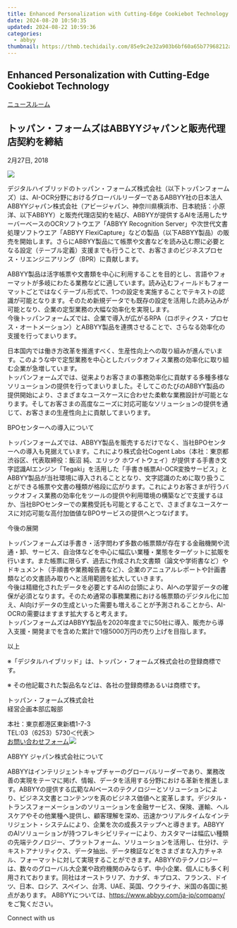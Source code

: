 ```yaml
---
title: Enhanced Personalization with Cutting-Edge Cookiebot Technology
date: 2024-08-20 10:50:35
updated: 2024-08-22 10:59:36
categories:
  - abbyy
thumbnail: https://thmb.techidaily.com/85e9c2e32a903b6bf60a65b77968212abbcf7690eb44299839f1e9c463cd1ddf.jpg
---
```


## Enhanced Personalization with Cutting-Edge Cookiebot Technology

[ニュースルーム](https://tools.techidaily.com/abbyy/products/)

## トッパン・フォームズはABBYYジャパンと販売代理店契約を締結

2月27日, 2018

![](https://content.abbyy.com/-/media/project/abbyy/abbyy/branchtemplates/shutterstock_1272462163_1296-x-729.jpg?h=729&iar=0&w=1296)

 デジタルハイブリッドのトッパン・フォームズ株式会社（以下トッパンフォームズ）は、AI-OCR分野におけるグローバルリーダーであるABBYY社の日本法人ABBYYジャパン株式会社（アビージャパン、神奈川県横浜市、日本統括：小原洋、以下ABBYY）と販売代理店契約を結び、ABBYYが提供するAIを活用したサーバーベースのOCRソフトウエア「ABBYY Recognition Server」や次世代文書処理ソフトウエア「ABBYY FlexiCapture」などの製品（以下ABBYY製品）の販売を開始します。さらにABBYY製品にて帳票や文書などを読み込む際に必要となる設定（テーブル定義）支援までも行うことで、お客さまのビジネスプロセス・リエンジニアリング（BPR）に貢献します。

 ABBYY製品は活字帳票や文書類を中心に利用することを目的とし、言語やフォーマットが多岐にわたる業務などに適しています。読み込むフィールドもフォーマットごとではなくテーブル形式で、1つの設定を実施することでテキストの認識が可能となります。そのため新規データでも既存の設定を活用した読み込みが可能となり、企業の定型業務の大幅な効率化を実現します。  
 今後トッパンフォームズでは、企業で導入が広がるRPA（ロボティクス・プロセス・オートメーション）とABBYY製品を連携させることで、さらなる効率化の支援を行ってまいります。

 日本国内では働き方改革を推進すべく、生産性向上への取り組みが進んでいます。このような中で定型業務を中心としたバックオフィス業務の効率化に取り組む企業が急増しています。  
 トッパンフォームズでは、従来よりお客さまの事務効率化に貢献する多種多様なソリューションの提供を行ってまいりました。そしてこのたびのABBYY製品の提供開始により、さまざまなユースケースに合わせた柔軟な業務設計が可能となります。そしてお客さまの高度なニーズに対応可能なソリューションの提供を通じて、お客さまの生産性向上に貢献してまいります。

BPOセンターへの導入について

 トッパンフォームズでは、ABBYY製品を販売するだけでなく、当社BPOセンターへの導入も見据えています。これにより株式会社Cogent Labs（本社：東京都渋谷区、代表取締役：飯沼 純、エリック ホワイトウェイ）が提供する手書き文字認識AIエンジン「Tegaki」を活用した「手書き帳票AI-OCR変換サービス」とABBYY製品が当社環境に導入されることとなり、文字認識のために取り扱うことができる帳票や文書の種類が格段に広がります。これによりお客さまが行うバックオフィス業務の効率化をツールの提供や利用環境の構築などで支援するほか、当社BPOセンターでの業務受託も可能とすることで、さまざまなユースケースに対応可能な高付加価値なBPOサービスの提供へとつなげます。

今後の展開

 トッパンフォームズは手書き・活字問わず多数の帳票類が存在する金融機関や流通・卸、サービス、自治体などを中心に幅広い業種・業態をターゲットに拡販を行います。また帳票に限らず、過去に作成された文書類（論文や学術書など）やドキュメント（手順書や業務報告書など）、企業のアニュアルレポートや計画書類などの文書読み取りへと活用範囲を拡大していきます。  
 今後は精緻化されたデータを必要とするAIの台頭により、AIへの学習データの確保が必須となります。そのため通常の事務業務における帳票類のデジタル化に加え、AI向けデータの生成といった需要も増えることが予測されることから、AI-OCRの需要はますます拡大すると考えます。  
 トッパンフォームズはABBYY製品を2020年度までに50社に導入、販売から導入支援・開発までを含めた累計で1億5000万円の売り上げを目指します。

以上

※「デジタルハイブリッド」は、トッパン・フォームズ株式会社の登録商標です。

※ その他記載された製品名などは、各社の登録商標あるいは商標です。

トッパン・フォームズ株式会社  
経営企画本部広報部

本社：東京都港区東新橋1-7-3  
TEL:03（6253）5730＜代表＞  
[お問い合わせフォーム](https://www2.toppan-f.co.jp/contact/index.aspx?ctg=98)![](http://www.toppan-f.co.jp/cmn/img/icon_blank.gif)

ABBYY ジャパン株式会社について

ABBYYはインテリジェントキャプチャーのグローバルリーダーであり、業務改善の実現をテーマに掲げ、情報、データを活用する分野における革新を推進します。ABBYYの提供する広範なAIベースのテクノロジーとソリューションにより、ビジネス文書とコンテンツを真のビジネス価値へと変革します。デジタル・トランスフォーメーションのソリューションを金融サービス、保険、運輸、ヘルスケアやその他業種へ提供し、顧客理解を深め、迅速かつリアルタイムなインテリジェント・システムにより、企業を次の成長ステップへと導きます。ABBYYのAIソリューションが持つフレキシビリティーにより、カスタマーは幅広い種類の先端テクノロジー、プラットフォーム、ソリューションを活用し、仕分け、テキストアナリティクス、データ抽出、データ検証などをさまざまな入力チャネル、フォーマットに対して実現することができます。ABBYYのテクノロジーは、数々のグローバル大企業や政府機関のみならず、中小企業、個人にも多く利用されております。同社はオーストラリア、カナダ、キプロス、フランス、ドイツ、日本、ロシア、スペイン、台湾、UAE、英国、ウクライナ、米国の各国に拠点があります。 ABBYYについては、<https://www.abbyy.com/ja-jp/company/>をご覧ください。

Connect with us

<ins class="adsbygoogle"
     style="display:block"
     data-ad-format="autorelaxed"
     data-ad-client="ca-pub-7571918770474297"
     data-ad-slot="1223367746"></ins>



<ins class="adsbygoogle"
     style="display:block"
     data-ad-client="ca-pub-7571918770474297"
     data-ad-slot="8358498916"
     data-ad-format="auto"
     data-full-width-responsive="true"></ins>
